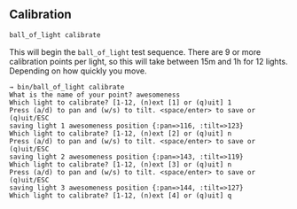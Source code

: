 ## Calibration

```bash
ball_of_light calibrate
```

This will begin the `ball_of_light` test sequence. There are 9 or more calibration points per light, so this will take between 15m and 1h for 12 lights. Depending on how quickly you move.

```
→ bin/ball_of_light calibrate
What is the name of your point? awesomeness
Which light to calibrate? [1-12, (n)ext [1] or (q)uit] 1
Press (a/d) to pan and (w/s) to tilt. <space/enter> to save or (q)uit/ESC
saving light 1 awesomeness position {:pan=>116, :tilt=>123}
Which light to calibrate? [1-12, (n)ext [2] or (q)uit] n
Press (a/d) to pan and (w/s) to tilt. <space/enter> to save or (q)uit/ESC
saving light 2 awesomeness position {:pan=>143, :tilt=>119}
Which light to calibrate? [1-12, (n)ext [3] or (q)uit] n
Press (a/d) to pan and (w/s) to tilt. <space/enter> to save or (q)uit/ESC
saving light 3 awesomeness position {:pan=>144, :tilt=>127}
Which light to calibrate? [1-12, (n)ext [4] or (q)uit] q
```
